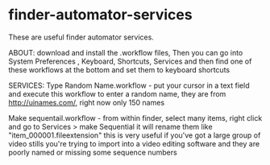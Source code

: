 # finder-automator-services
These are useful finder automator services.

ABOUT:
download and install the .workflow files, 
Then you can go into System Preferences , Keyboard, Shortcuts, Services and then find one of these workflows at the bottom and set them to keyboard shortcuts

SERVICES:
Type Random Name.workflow   -  put your cursor in a text field and execute this workflow to enter a random name, they are from http://uinames.com/, right now only 150 names

Make sequentail.workflow - from within finder, select many items, right click and go to Services > make Sequential it will rename them like "item_000001.fileextension" this is very useful if you've got a large group of video stills you're trying to import into a video editing software and they are poorly named or missing some sequence numbers
